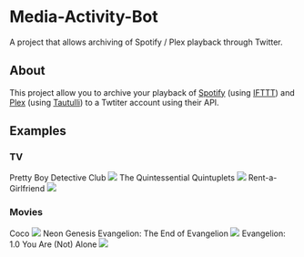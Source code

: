 # Media-Activity-Bot
A project that allows archiving of Spotify / Plex playback through Twitter.

## About
This project allow you to archive your playback of [Spotify](https://spotify.com) (using [IFTTT](https://ifttt.com)) and [Plex](https://plex.tv) (using [Tautulli](https://tautulli.com/)) to a Twtiter account using their API.

## Examples
### TV
Pretty Boy Detective Club
![](https://github.com/Joshua-Noakes1/Media-Activity-Bot/raw/master/github/images/tv/image-pbdc.png)
The Quintessential Quintuplets
![](https://github.com/Joshua-Noakes1/Media-Activity-Bot/raw/master/github/images/tv/image-qq.png)
Rent-a-Girlfriend
![](https://github.com/Joshua-Noakes1/Media-Activity-Bot/raw/master/github/images/tv/image-rag.png)
### Movies
Coco
![](https://github.com/Joshua-Noakes1/Media-Activity-Bot/raw/master/github/images/movies/image-coco.png)
Neon Genesis Evangelion: The End of Evangelion
![](https://github.com/Joshua-Noakes1/Media-Activity-Bot/raw/master/github/images/movies/image-eoe.png)
Evangelion: 1.0 You Are (Not) Alone
![](https://github.com/Joshua-Noakes1/Media-Activity-Bot/raw/master/github/images/movies/image-eva1.png)